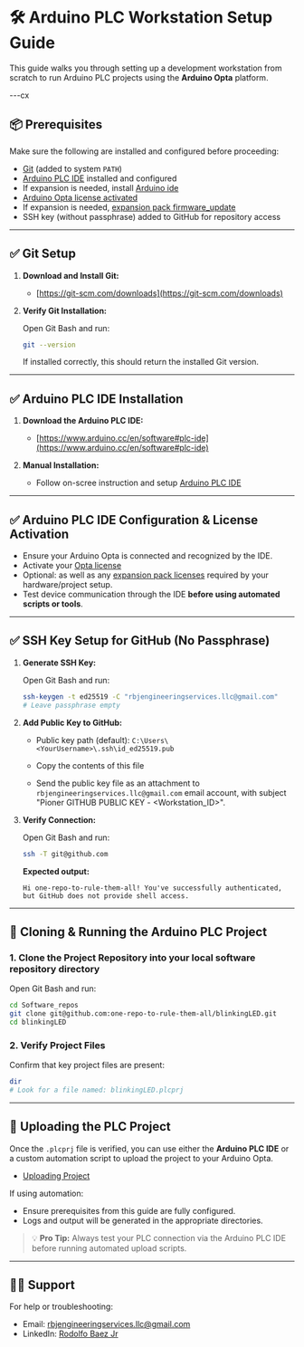 # 🛠️ Arduino PLC Workstation Setup Guide

This guide walks you through setting up a development workstation from scratch to run Arduino PLC projects using the **Arduino Opta** platform.

---cx

## 📦 Prerequisites

Make sure the following are installed and configured before proceeding:

- [Git](https://git-scm.com/downloads) (added to system `PATH`)
- [Arduino PLC IDE](https://www.arduino.cc/en/software#plc-ide) installed and configured
- If expansion is needed, install [Arduino ide](https://www.arduino.cc/en/software/#plc-ide)
- [Arduino Opta license activated](https://docs.arduino.cc/software/plc-ide/tutorials/plc-ide-setup-license/)
- If expansion is needed, [expansion pack firmware_update](https://docs.arduino.cc/tutorials/opta/user-manual/#update-expansion-firmware)
- SSH key (without passphrase) added to GitHub for repository access

---

## ✅ Git Setup

1. **Download and Install Git:**

   * [https://git-scm.com/downloads](https://git-scm.com/downloads)

2. **Verify Git Installation:**

   Open Git Bash and run:
   
   ```bash
   git --version
   ```

   If installed correctly, this should return the installed Git version.

---

## ✅ Arduino PLC IDE Installation

1. **Download the Arduino PLC IDE:**

   * [https://www.arduino.cc/en/software#plc-ide](https://www.arduino.cc/en/software#plc-ide)

2. **Manual Installation:**

   * Follow on-scree instruction and setup [Arduino PLC IDE](https://docs.arduino.cc/software/plc-ide/tutorials/plc-ide-setup-license/#1-arduino-plc-ide-setup)

---

## ✅ Arduino PLC IDE Configuration & License Activation

* Ensure your Arduino Opta is connected and recognized by the IDE.
* Activate your [Opta license](https://docs.arduino.cc/software/plc-ide/tutorials/plc-ide-setup-license/#instructions) 
* Optional: as well as any [expansion pack licenses](https://docs.arduino.cc/tutorials/opta/user-manual/#update-expansion-firmware) required by your hardware/project setup.
* Test device communication through the IDE **before using automated scripts or tools**.

---

## ✅ SSH Key Setup for GitHub (No Passphrase)

1. **Generate SSH Key:**

   Open Git Bash and run:

   ```bash
   ssh-keygen -t ed25519 -C "rbjengineeringservices.llc@gmail.com"
   # Leave passphrase empty
   ```

2. **Add Public Key to GitHub:**

   * Public key path (default):
     `C:\Users\<YourUsername>\.ssh\id_ed25519.pub`

   * Copy the contents of this file

   * Send the public key file as an attachment to `rbjengineeringservices.llc@gmail.com` email account, with subject "Pioner GITHUB PUBLIC KEY - <Workstation_ID>".

3. **Verify Connection:**

   Open Git Bash and run:

   ```bash
   ssh -T git@github.com
   ```

   **Expected output:**

   ```
   Hi one-repo-to-rule-them-all! You've successfully authenticated, but GitHub does not provide shell access.
   ```

---

## 🚀 Cloning & Running the Arduino PLC Project

### 1. Clone the Project Repository into your local software repository directory

Open Git Bash and run:

```bash
cd Software_repos
git clone git@github.com:one-repo-to-rule-them-all/blinkingLED.git
cd blinkingLED
```

### 2. Verify Project Files

Confirm that key project files are present:

```bash
dir
# Look for a file named: blinkingLED.plcprj
```

---

## 🔼 Uploading the PLC Project

Once the `.plcprj` file is verified, you can use either the **Arduino PLC IDE** or a custom automation script to upload the project to your Arduino Opta.

* [Uploading Project](https://docs.arduino.cc/software/plc-ide/tutorials/plc-ide-setup-license/#2-project-setup) 

If using automation:

* Ensure prerequisites from this guide are fully configured.
* Logs and output will be generated in the appropriate directories.

> 💡 **Pro Tip:** Always test your PLC connection via the Arduino PLC IDE before running automated upload scripts.

---

## 🧙‍♂️ Support

For help or troubleshooting:

* Email: [rbjengineeringservices.llc@gmail.com](mailto:rbjengineeringservices.llc@gmail.com)
* LinkedIn: [Rodolfo Baez Jr](https://www.linkedin.com/in/rodolfo-baez-jr-8b9830b0/)
